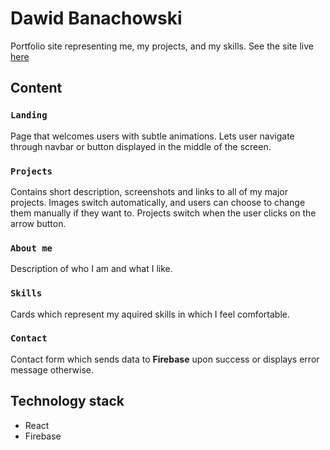 # Dawid Banachowski

Portfolio site representing me, my projects, and my skills.
See the site live [here](https://dbanachowski.netlify.app/)

## Content

### `Landing`

Page that welcomes users with subtle animations.
Lets user navigate through navbar or button displayed in the middle of the screen.

### `Projects`

Contains short description, screenshots and links to all of my major projects.
Images switch automatically, and users can choose to change them manually if they want to.
Projects switch when the user clicks on the arrow button.

### `About me`

Description of who I am and what I like.

### `Skills`

Cards which represent my aquired skills in which I feel comfortable.

### `Contact`

Contact form which sends data to **Firebase** upon success or displays error message otherwise.

## Technology stack

- React
- Firebase
